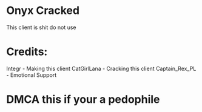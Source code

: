 # Onyx Cracked 
 This client is shit do not use


# Credits:

 Integr - Making this client
 CatGirlLana - Cracking this client
 Captain_Rex_PL - Emotional Support




# DMCA this if your a pedophile
